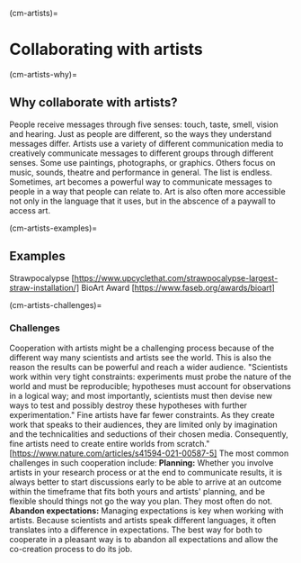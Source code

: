 (cm-artists)=
# Collaborating with artists

(cm-artists-why)=
## Why collaborate with artists?
People receive messages through five senses: touch, taste, smell, vision and hearing. 
Just as people are different, so the ways they understand messages differ. 
Artists use a variety of different communication media to creatively communicate messages to different groups through different senses. 
Some use paintings, photographs, or graphics. 
Others focus on music, sounds, theatre and performance in general.
The list is endless. 
Sometimes, art becomes a powerful way to communicate messages to people in a way that people can relate to.
Art is also often more accessible not only in the language that it uses, but in the abscence of a paywall to access art. 

(cm-artists-examples)=
## Examples
Strawpocalypse [https://www.upcyclethat.com/strawpocalypse-largest-straw-installation/]
BioArt Award [https://www.faseb.org/awards/bioart]


(cm-artists-challenges)=
### Challenges
Cooperation with artists might be a challenging process because of the different way many scientists and artists see the world. 
This is also the reason the results can be powerful and reach a wider audience. 
"Scientists work within very tight constraints: experiments must probe the nature of the world and must be reproducible; hypotheses must account for observations in a logical way; and most importantly, scientists must then devise new ways to test and possibly destroy these hypotheses with further experimentation."
Fine artists have far fewer constraints. 
As they create work that speaks to their audiences, they are limited only by imagination and the technicalities and seductions of their chosen media. 
Consequently, fine artists need to create entire worlds from scratch." [https://www.nature.com/articles/s41594-021-00587-5]
The most common challenges in such cooperation include:
**Planning:** Whether you involve artists in your research process or at the end to communicate results, it is always better to start discussions early to be able to arrive at an outcome within the timeframe that fits both yours and artists' planning, and be flexible should things not go the way you plan. 
They most often do not.
**Abandon expectations:** Managing expectations is key when working with artists. Because scientists and artists speak different languages, it often translates into a difference in expectations. The best way for both to cooperate in a pleasant way is to abandon all expectations and allow the co-creation process to do its job. 
